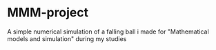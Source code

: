 # MMM-project
A simple numerical simulation of a falling ball i made for "Mathematical models and simulation" during my studies
